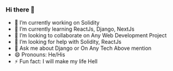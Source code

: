 ### Hi there 👋

<!--
**vaibhav0077/vaibhav0077** is a ✨ _special_ ✨ repository because its `README.md` (this file) appears on your GitHub profile.

Here are some ideas to get you started:
-->
- 🔭 I’m currently working on Solidity
- 🌱 I’m currently learning ReactJs, Django, NextJs
- 👯 I’m looking to collaborate on Any Web Development Project
- 🤔 I’m looking for help with Solidity, ReactJs
- 💬 Ask me about Django or On Any Tech Above mention
- 😄 Pronouns: He/His
- ⚡ Fun fact: I will make my life Hell

